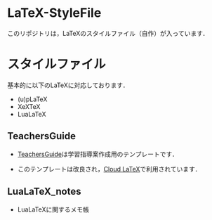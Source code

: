 # LaTeX-StyleFile
  このリポジトリは，LaTeXのスタイルファイル（自作）が入っています．　
# スタイルファイル
基本的に以下のLaTeXに対応しております．
* (u)pLaTeX
* XeXTeX
* LuaLaTeX
## TeachersGuide
- [TeachersGuide](https://github.com/MIZOGUCHIKoki/LaTeX-StyleFile/tree/main/TeachersGuide)は学習指導案作成用のテンプレートです．</p>
- このテンプレートは改良され，[Cloud LaTeX](https://cloudlatex.io/)で利用されています．
## LuaLaTeX_notes
- LuaLaTeXに関するメモ帳
